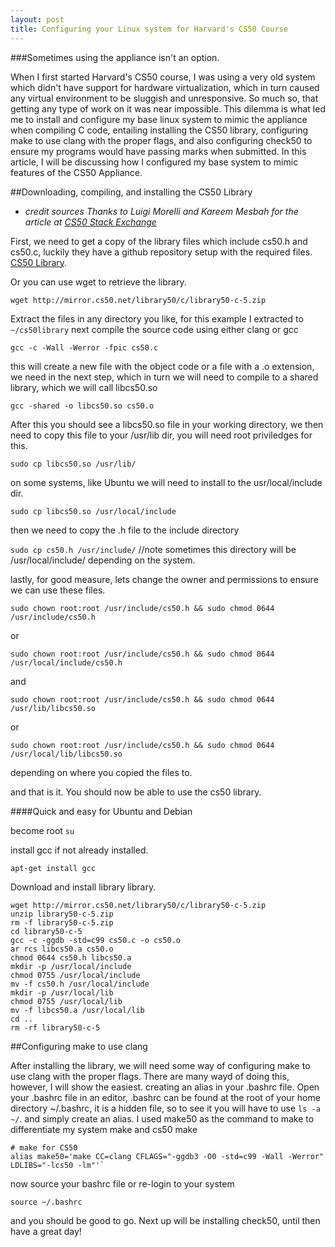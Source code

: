 ```yaml
---
layout: post
title: Configuring your Linux system for Harvard's CS50 Course
---
```


###Sometimes using the appliance isn't an option.

When I first started Harvard's CS50 course, I was using a very old system which didn't have support for hardware virtualization, which in turn caused any virtual environment to be sluggish and unresponsive.  So much so, that getting any type of work on it was near impossible.  This dilemma is what led me to install and configure my base linux system to mimic the appliance when compiling C code, entailing installing the CS50 library, configuring make to use clang with the proper flags, and also configuring check50 to ensure my programs would have passing marks when submitted.  In this article, I will be discussing how I configured my base system to mimic features of the CS50 Appliance.

##Downloading, compiling, and installing the CS50 Library

* *credit sources Thanks to Luigi Morelli and Kareem Mesbah for the article at [CS50 Stack Exchange](http://cs50.stackexchange.com/questions/1045/how-to-compile-the-cs50-library-on-another-linux-distro)*

First, we need to get a copy of the library files which include cs50.h and cs50.c, luckily they have a github repository setup with the required files.  [CS50 Library](https://github.com/cs50/library50-c "CS50 Library").  

Or you can use wget to retrieve the library.

`wget http://mirror.cs50.net/library50/c/library50-c-5.zip`

Extract the files in any directory you like, for this example I extracted to `~/cs50library` next compile the source code using either clang or gcc 

`gcc -c -Wall -Werror -fpic cs50.c` 

this will create a new file with the object code or a file with a .o extension, we need in the next step, which in turn we will need to compile to a shared library, which we will call libcs50.so

`gcc -shared -o libcs50.so cs50.o`

After this you should see a libcs50.so file in your working directory, we then need to copy this file to your /usr/lib dir, you will need root priviledges for this.

`sudo cp libcs50.so /usr/lib/`

on some systems, like Ubuntu we will need to install to the usr/local/include dir.

`sudo cp libcs50.so /usr/local/include`

then we need to copy the .h file to the include directory

`sudo cp cs50.h /usr/include/` //note sometimes this directory will be /usr/local/include/ depending on the system.

lastly, for good measure, lets change the owner and permissions to ensure we can use these files.

`sudo chown root:root /usr/include/cs50.h && sudo chmod 0644 /usr/include/cs50.h`

or

`sudo chown root:root /usr/include/cs50.h && sudo chmod 0644 /usr/local/include/cs50.h`

and

`sudo chown root:root /usr/include/cs50.h && sudo chmod 0644 /usr/lib/libcs50.so`

or

`sudo chown root:root /usr/include/cs50.h && sudo chmod 0644 /usr/local/lib/libcs50.so`

depending on where you copied the files to.

and that is it.  You should now be able to use the cs50 library.

####Quick and easy for Ubuntu and Debian

become root
`su`

install gcc if not already installed.

`apt-get install gcc`

Download and install library library.

~~~~
wget http://mirror.cs50.net/library50/c/library50-c-5.zip
unzip library50-c-5.zip
rm -f library50-c-5.zip
cd library50-c-5
gcc -c -ggdb -std=c99 cs50.c -o cs50.o
ar rcs libcs50.a cs50.o
chmod 0644 cs50.h libcs50.a
mkdir -p /usr/local/include
chmod 0755 /usr/local/include
mv -f cs50.h /usr/local/include
mkdir -p /usr/local/lib
chmod 0755 /usr/local/lib
mv -f libcs50.a /usr/local/lib
cd ..
rm -rf library50-c-5
~~~~

##Configuring make to use clang

After installing the library, we will need some way of configuring make to use clang with the proper flags.  There are many wayd of doing this, however, I will show the easiest.  creating an alias in your .bashrc file.  Open your .bashrc file in an editor, .bashrc can be found at the root of your home directory ~/.bashrc, it is a hidden file, so to see it you will have to use `ls -a ~/`.  and simply create an alias.  I used make50 as the command to make to differentiate my system make and cs50 make

~~~~
# make for CS50
alias make50='make CC=clang CFLAGS="-ggdb3 -O0 -std=c99 -Wall -Werror" LDLIBS="-lcs50 -lm"'`
~~~~

now source your bashrc file or re-login to your system

`source ~/.bashrc`

and you should be good to go.  Next up will be installing check50, until then have a great day!
